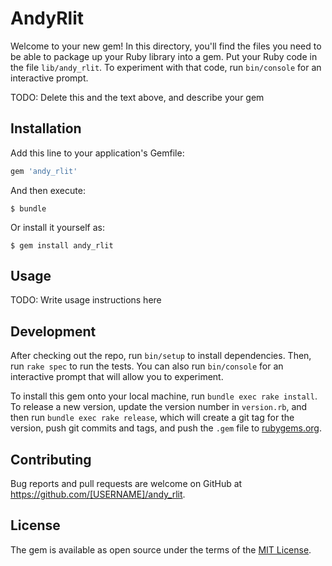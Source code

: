 # AndyRlit

Welcome to your new gem! In this directory, you'll find the files you need to be able to package up your Ruby library into a gem. Put your Ruby code in the file `lib/andy_rlit`. To experiment with that code, run `bin/console` for an interactive prompt.

TODO: Delete this and the text above, and describe your gem

## Installation

Add this line to your application's Gemfile:

```ruby
gem 'andy_rlit'
```

And then execute:

    $ bundle

Or install it yourself as:

    $ gem install andy_rlit

## Usage

TODO: Write usage instructions here

## Development

After checking out the repo, run `bin/setup` to install dependencies. Then, run `rake spec` to run the tests. You can also run `bin/console` for an interactive prompt that will allow you to experiment.

To install this gem onto your local machine, run `bundle exec rake install`. To release a new version, update the version number in `version.rb`, and then run `bundle exec rake release`, which will create a git tag for the version, push git commits and tags, and push the `.gem` file to [rubygems.org](https://rubygems.org).

## Contributing

Bug reports and pull requests are welcome on GitHub at https://github.com/[USERNAME]/andy_rlit.

## License

The gem is available as open source under the terms of the [MIT License](https://opensource.org/licenses/MIT).
